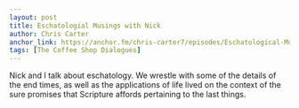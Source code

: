 ```yaml
---
layout: post
title: Eschatologial Musings with Nick
author: Chris Carter
anchor_link: https://anchor.fm/chris-carter7/episodes/Eschatological-Musings-with-Nick-elgl1j
tags: [The Coffee Shop Dialogues]
---
```


Nick and I talk about eschatology. We wrestle with some of the details of the end times, as well as the applications of life lived on the context of the sure promises that Scripture affords pertaining to the last things.
